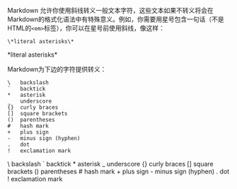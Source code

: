 Markdown 允许你使用斜线转义一般文本字符，这些文本如果不转义将会在Markdown的格式化语法中有特殊意义。例如，你需要用星号包含一句话（不是HTML的`<em>`标签），你可以在星号前使用斜线，像这样：

	\*literal asterisks\*
	
\*literal asterisks\*

Markdown为下边的字符提供转义：

	\   backslash
	`   backtick
	*   asterisk
	_   underscore
	{}  curly braces
	[]  square brackets
	()  parentheses
	#   hash mark
	+   plus sign
	-   minus sign (hyphen)
	.   dot
	!   exclamation mark
	
\\   backslash
\`   backtick
\*   asterisk
\_   underscore
\{\}  curly braces
\[\]  square brackets
\(\)  parentheses
\#   hash mark
\+   plus sign
\-   minus sign (hyphen)
\.   dot
\!   exclamation mark